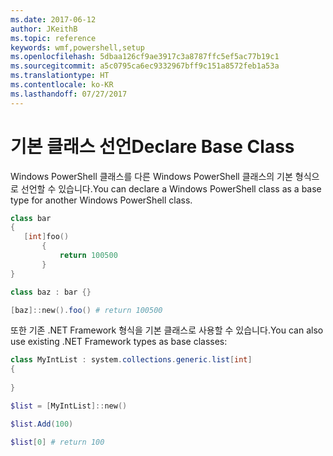 ```yaml
---
ms.date: 2017-06-12
author: JKeithB
ms.topic: reference
keywords: wmf,powershell,setup
ms.openlocfilehash: 5dbaa126cf9ae3917c3a8787ffc5ef5ac77b19c1
ms.sourcegitcommit: a5c0795ca6ec9332967bff9c151a8572feb1a53a
ms.translationtype: HT
ms.contentlocale: ko-KR
ms.lasthandoff: 07/27/2017
---
```

# <a name="declare-base-class"></a><span data-ttu-id="c6433-102">기본 클래스 선언</span><span class="sxs-lookup"><span data-stu-id="c6433-102">Declare Base Class</span></span>
<span data-ttu-id="c6433-103">Windows PowerShell 클래스를 다른 Windows PowerShell 클래스의 기본 형식으로 선언할 수 있습니다.</span><span class="sxs-lookup"><span data-stu-id="c6433-103">You can declare a Windows PowerShell class as a base type for another Windows PowerShell class.</span></span>

```powershell
class bar
{
   [int]foo() 
       {
           return 100500
       }
}

class baz : bar {}

[baz]::new().foo() # return 100500
```

<span data-ttu-id="c6433-104">또한 기존 .NET Framework 형식을 기본 클래스로 사용할 수 있습니다.</span><span class="sxs-lookup"><span data-stu-id="c6433-104">You can also use existing .NET Framework types as base classes:</span></span>

```powershell
class MyIntList : system.collections.generic.list[int]
{
    
}

$list = [MyIntList]::new()

$list.Add(100)

$list[0] # return 100
```

